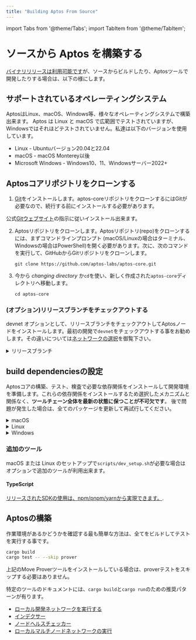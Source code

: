 ```yaml
---
title: "Building Aptos From Source"
---
```


import Tabs from '@theme/Tabs';
import TabItem from '@theme/TabItem';

# ソースから Aptos を構築する

[バイナリリリースは利用可能です](../tools/aptos-cli/install-cli/index.md)が、ソースからビルドしたり、Aptosツールで開発したりする場合は、以下の様にします。

## サポートされているオペレーティングシステム

AptosはLinux、macOS、Windows等、様々なオペレーティングシステムで構築出来ます。
Aptos は Linux と macOS で広範囲でテストされていますが、Windowsではそれほどテストされていません。私達は以下のバージョンを使用しています。

- Linux - Ubuntuバージョン20.04と22.04
- macOS - macOS Monterey以後
- Microsoft Windows - Windows10、11、Windowsサーバー2022+

## Aptosコアリポジトリをクローンする 

1. [Git](https://git-scm.com/book/en/v2/Getting-Started-Installing-Git)をインストールします。aptos-coreリポジトリをクローンするにはGitが必要なので、続行する前にインストールする必要があります。

公式[Gitウェブサイト](https://git-scm.com/book/en/v2/Getting-Started-Installing-Git)の指示に従いインストール出来ます。

2. Aptosリポジトリをクローンします。Aptosリポジトリ(repo)をクローンするには、まずコマンドラインプロンプト (macOS/Linuxの場合はターミナル、Windowsの場合はPowerShell)を開く必要があります。次に、次のコマンドを実行して、GitHubからGitリポジトリをクローンします。

   ```
   git clone https://github.com/aptos-labs/aptos-core.git
   ```

3. 今から _changing directory_ か`cd`を使い、新しく作成された`aptos-core`ディレクトリへ移動します。

   ```
   cd aptos-core
   ```

### (オプション)リリースブランチをチェックアウトする

devnet
オプションとして、リリースブランチをチェックアウトしてAptosノードをインストールします。最初の開発で`devnet`をチェックアウトする事をお勧めします。その違いについては[ネットワークの選択](./system-integrators-guide.md#choose-a-network)を御覧下さい。

<details>
<summary>リリースブランチ</summary>
<Tabs groupId="network">
    <TabItem value="devnet" label="Devnet">

    git checkout --track origin/devnet

</TabItem>
    <TabItem value="testnet" label="テストネット" default>

    git checkout --track origin/testnet

</TabItem>
<TabItem value="mainnet" label="メインネット">

    git checkout --track origin/mainnet

</TabItem>
</Tabs>
</details>

## build dependenciesの設定

Aptosコアの構築、テスト、検査で必要な依存関係をインストールして開発環境を準備します。これらの依存関係をインストールするため選択したメカニズムと関係なく、**ツールチェーン全体を最新の状態に保つことが不可欠です**。
後で問題が発生した場合は、全てのパッケージを更新して再試行してください。

<details>
<summary>macOS</summary>

**> 自動スクリプトの使用**

1. `brew`パッケージ マネージャーがインストールされていることを確認してください: https://brew.sh/
2. 開発セットアップ スクリプトを実行して環境を準備します。`./scripts/dev_setup.sh`
3. 現在のシェル環境を更新します: `source ~/.cargo/env`.

:::tip
スクリプトで利用可能なオプションは`./scripts/dev_setup.sh --help`の実行で確認出来ます。
:::

**> 依存関係の手動インストール**

上記のスクリプトが機能しない場合は、これらを手動でインストールできますが、**お勧めしません**。

1. [Rust](https://www.rust-lang.org/tools/install)
2. [CMake](https://cmake.org/download/)
3. [LLVM](https://releases.llvm.org/)
4. [LLD](https://lld.llvm.org/)

</details>

<details>
<summary>Linux</summary>

**> 自動スクリプトの使用**

1. 開発セットアップ スクリプトを実行して環境を準備します。: `./scripts/dev_setup.sh`
2. 現在のシェル環境を更新します。: `source ~/.cargo/env`

:::tip
スクリプトで利用可能なオプションは`./scripts/dev_setup.sh --help`の実行で確認出来ます。
:::

**> 依存関係の手動インストール**

上記のスクリプトが機能しない場合は、これらを手動でインストールできますが、**お勧めしません**。

1. [Rust](https://www.rust-lang.org/tools/install).
2. [CMake](https://cmake.org/download/).
3. [LLVM](https://releases.llvm.org/).
4. [libssl-dev](https://packages.ubuntu.com/jammy/libssl-dev) and [libclang-dev](https://packages.ubuntu.com/jammy/libclang-dev)

</details>

<details>
<summary>Windows</summary>

**> 自動スクリプトの使用**

1. 管理者として PowerShell ターミナルを開きます。
2. 開発セットアップ スクリプトを実行して環境を準備します。: `PowerShell -ExecutionPolicy Bypass -File ./scripts/windows_dev_setup.ps1`
3. すべての依存関係をインストールした後、新しいPowerShellターミナルを開きます。

**> 依存関係の手動インストール**

1. [Rust](https://www.rust-lang.org/tools/install)をインストールします。
2. [LLVM](https://releases.llvm.org/)をインストールします。[最新のビルド済みリリース](https://github.com/llvm/llvm-project/releases/tag/llvmorg-15.0.7)は、GitHubリポジトリを御覧下さい。
3. [Microsoft Visual Studio Build Tools for Windows](https://visualstudio.microsoft.com/downloads/#build-tools-for-visual-studio-2022)をインストールします。セットアップ中に「C++によるデスクトップ開発」と3つの追加オプション(MSVC C++ビルドツール、Windows10/11SDK、Windows用C++CMakeツール)を選択します。
4. Windows ARMの場合は[Visual Studio](https://visualstudio.microsoft.com/vs)をインストールします。
5. Visual Studio/Build Tools のインストール時にまだインストールされていない場合は[CMake](https://cmake.org/download/)をインストールします。
6.全ての依存関係をインストールした後、新しいPowerShellターミナルを開きます。 

</details>

### 追加のツール

macOS または Linux のセットアップで`scripts/dev_setup.sh`が必要な場合はオプションで追加のツールが利用出来ます。

#### TypeScript

[リリースされたSDKの使用は、npm/pnpm/yarnから実現できます。](/sdks/ts-sdk/index.md).

## Aptosの構築

作業環境があるかどうかを確認する最も簡単な方法は、全てをビルドしてテストを実行する事です。

```bash
cargo build
cargo test -- --skip prover
```

上記のMove Proverツールをインストールしている場合は、proverテストをスキップする必要はありません。

特定のツールのドキュメントには、`cargo build`と`cargo run`のための推奨パターンが有ります。

- [ローカル開発ネットワークを実行する](../guides/local-development-network.md)
- [インデクサー](../indexer/legacy/indexer-fullnode.md)
- [ノードヘルスチェッカー](../nodes/measure/node-health-checker.md)
- [ローカルマルチノードネットワークの実行](running-a-local-multi-node-network.md)

